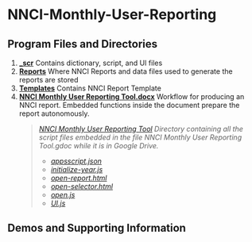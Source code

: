 # NNCI-Monthly-User-Reporting

## Program Files and Directories

1.  [**\_scr**](./_scr) Contains dictionary, script, and UI files
2.  [**Reports**](./Reports) Where NNCI Reports and data files used to generate the reports are stored
3.  [**Templates**](./Templates) Contains NNCI Report Template
4.  [**NNCI Monthly User Reporting Tool.docx**](./NNCI%20Monthly%20User%20Reporting%20Tool.docx) Workflow for producing an NNCI report. Embedded functions inside the document prepare the report autonomously.
    > [_NNCI Monthly User Reporting Tool_](NNCI%20Monthly%20User%20Reporting%20Tool) _Directory containing all the script files embedded in the file NNCI Monthly User Reporting Tool.gdoc while it is in Google Drive._
    >
    > - [_appsscript.json_](./NNCI%20Monthly%20User%20Reporting%20Tool/appsscript.json)
    > - [_initialize-year.js_](./NNCI%20Monthly%20User%20Reporting%20Tool/initialize-year.js)
    > - [_open-report.html_](./NNCI%20Monthly%20User%20Reporting%20Tool/open-report.html)
    > - [_open-selector.html_](./NNCI%20Monthly%20User%20Reporting%20Tool/open-selector.html)
    > - [_open.js_](./NNCI%20Monthly%20User%20Reporting%20Tool/open.js)
    > - [_UI.js_](./NNCI%20Monthly%20User%20Reporting%20Tool/UI.js)

## Demos and Supporting Information

